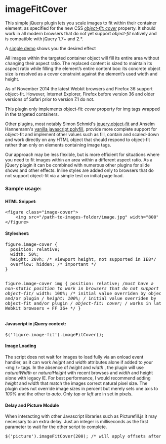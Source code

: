 imageFitCover
=============

This simple jQuery plugin lets you scale images to fit within their container element, as specified for the new CSS <em><a href="http://dev.w3.org/csswg/css-images-3/#the-object-fit" rel="external">object-fit: cover</a></em> property. It should work in all modern browsers that do not yet support <em>object-fit</em> natively and is compatible with jQuery 1.7+ and 2.*.

<p>A  <a href="http://multifaceted.info/demos/image-fit-cover/demo/index.html">simple demo</a> shows you the desired effect</p>

All images within the targeted container object will fill its entire area without changing their aspect ratio. The replaced content is sized to maintain its aspect ratio while filling the element’s entire content box: its concrete object size is resolved as a cover constraint against the element’s used width and height.

As of November 2014 the latest Webkit browsers and Firefox 36 support object-fit. However, Internet Explorer, Firefox before version 36 and older versions of Safari prior to version 7.1 do not.

This plugin only implements object-fit: <em>cover</em> property for img tags wrapped in the targeted containers. 

Other plugins, most notably Simon Schmid's <a href="https://github.com/schmidsi/jquery-object-fit">jquery.object-fit</a> and Anselm Hannemann's <a href="https://github.com/anselmh/object-fit">vanilla javascript polyfill</a>, provide more complete support for <en>object-fit</em> and implement other values such as fill, contain and scaled-down and work directly on any HTML object that should respond to object-fit rather than only on elements containing image tags.
	
Our approach may be less flexible, but is more efficient for situations where you need to fit images within an area within a different aspect ratio. As a jQuery plugin it can be combined with numerous other plugins for slide shows and other effects. Inline styles are added only to browsers that do not support object-fit via a simple test on initial page load.

<h3>Sample usage:<h3>

<h4>HTML Snippet:</h4>
<pre>
&lt;figure class="image-cover"&gt;
	&lt;img src="/path-to-images-folder/image.jpg" width="800" height="600" /&gt;
&lt;/figure&gt;
</pre>

<h4>Stylesheet:</h4>
<pre>
figure.image-cover {
  position: relative;
  width: 50%;
  height: 20vh; /* viewport height, not supported in IE8*/
  overflow: hidden; /* important */
}

figure.image-cover img {
  position: relative; /*must have a non-static position to work in browsers that do not support object-fit*/
  width: 100%; /* initial value overriden by object-fit and/or plugin */
  height: 100%; /* initial value overriden by object-fit and/or plugin */
  object-fit: cover; /* works in latest Webkit browsers + FF 36+ */
}
</pre>

<h4>Javascript in jQuery context:</h4>
<pre>
$('figure.image-fit').imageFitCover();
</pre>

<h4>Image Loading</h4>
<p>The script does not wait for images to load fully via an onload event handler, as it can work <em>height</em> and <em>width</em> attributes alone if added to your &lt;mg /&gt; tags. In the absence of <em>height</em> and <em>width</em> , the plugin will use <em>naturalWidth</em> or <em>naturalHeight</em> with recent browses and <em>width</em> and <me>height</em> alone with legacy IE. For best performance, I would recommend adding <em>height</em> and <em>width</em>  that match the images correct natural pixel size. The plugin does not override image sizes in percent but merely sets one axis to <em>100%</em> and the other to <em>auto</em>. Only <em>top</em> or <em>left</em> are in set in pixels.</p>

<h4>Delay and Picture Module</h4>
<p>When interacting with other Javascript libraries such as Picturefill.js it may necessary to an extra delay. Just an integer is milliseconds as the first parameter to wait for the other script to complete.</p>
<pre>
$('picture').imageFitCover(200); /* will apply offsets after 0.2 seconds */
</pre>